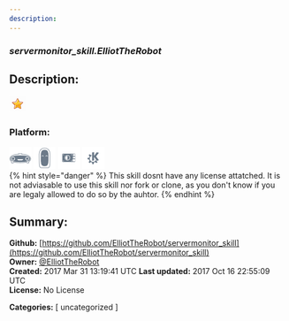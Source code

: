 ```yaml
---
description: 
---
```


### _servermonitor_skill.ElliotTheRobot_  
## Description:  
  
  
![](../.gitbook/assets/star.png)  
  
### Platform:  
 ![Mark I](../.gitbook/assets/mark-1-icon.png)  ![Mark II](../.gitbook/assets/mark-2-icon.png)  ![Picroft](../.gitbook/assets/picroft-icon.png)  ![plasmoid](../.gitbook/assets/kde.png)   
{% hint style="danger" %}
This skill dosnt have any license attatched. It is not adviasable to use this skill nor fork or clone, as you don't know if you are legaly allowed to do so by the auhtor.
{% endhint %}
  
## Summary:  
**Github:** [https://github.com/ElliotTheRobot/servermonitor_skill](https://github.com/ElliotTheRobot/servermonitor_skill)  
**Owner:** [@ElliotTheRobot](https://github.com/ElliotTheRobot)  
**Created:** 2017 Mar 31 13:19:41 UTC  **Last updated:** 2017 Oct 16 22:55:09 UTC  
**License:** No License  
  
**Categories:** [ uncategorized ]   
